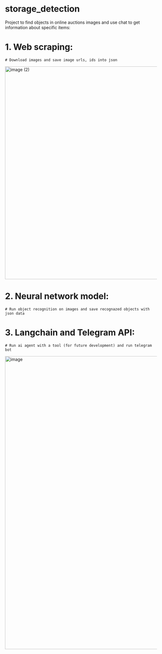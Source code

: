 # storage_detection
Project to find objects in online auctions images and use chat to get information about specific items:

# 1. Web scraping:
    # Download images and save image urls, ids into json

<img width="703" alt="image (2)" src="https://github.com/user-attachments/assets/3881921b-e788-450e-a228-a94204d82005">

# 2. Neural network model:
    # Run object recognition on images and save recognazed objects with json data

# 3. Langchain and Telegram API:
    # Run ai agent with a tool (for future development) and run telegram bot

<img width="968" alt="image" src="https://github.com/user-attachments/assets/15c0ea2f-e7da-4f25-a239-43760fcc0689">

